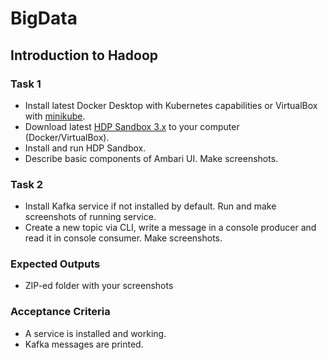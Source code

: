 # BigData

## Introduction to Hadoop

### Task 1
- Install latest Docker Desktop with Kubernetes capabilities or VirtualBox with [minikube](https://kubernetes.io/docs/tasks/tools/install-minikube/).
- Download latest [HDP Sandbox 3.x](https://www.cloudera.com/downloads/hortonworks-sandbox.html) to your computer (Docker/VirtualBox).
- Install and run HDP Sandbox.
- Describe basic components of Ambari UI. Make screenshots.

### Task 2
- Install Kafka service if not installed by default. Run and make screenshots of running service.
- Create a new topic via CLI, write a message in a console producer and read it in console consumer. Make screenshots.

### Expected Outputs
- ZIP-ed folder with your screenshots

### Acceptance Criteria
- A service is installed and working.
- Kafka messages are printed.
